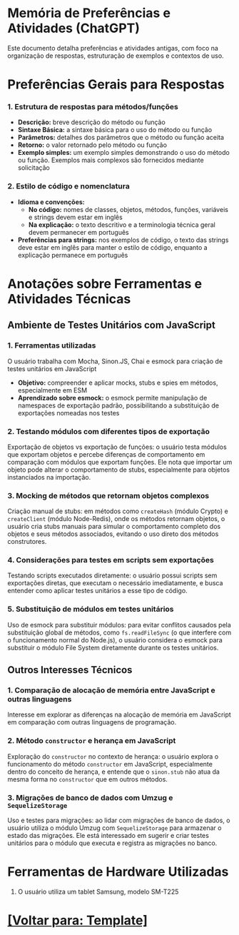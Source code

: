 # Memória de Preferências e Atividades (ChatGPT)

Este documento detalha preferências e atividades antigas, com foco na organização de respostas, estruturação de exemplos e contextos de uso.

# Preferências Gerais para Respostas

### 1. Estrutura de respostas para métodos/funções

- **Descrição:** breve descrição do método ou função
- **Sintaxe Básica:** a sintaxe básica para o uso do método ou função
- **Parâmetros:** detalhes dos parâmetros que o método ou função aceita
- **Retorno:** o valor retornado pelo método ou função
- **Exemplo simples:** um exemplo simples demonstrando o uso do método ou função. Exemplos mais complexos são fornecidos mediante solicitação

### 2. Estilo de código e nomenclatura

- **Idioma e convenções:**
    + **No código:** nomes de classes, objetos, métodos, funções, variáveis e strings devem estar em inglês
    + **Na explicação:** o texto descritivo e a terminologia técnica geral devem permanecer em português
- **Preferências para strings:** nos exemplos de código, o texto das strings deve estar em inglês para manter o estilo de código, enquanto a explicação permanece em português

# Anotações sobre Ferramentas e Atividades Técnicas

## Ambiente de Testes Unitários com JavaScript

### 1. Ferramentas utilizadas

O usuário trabalha com Mocha, Sinon.JS, Chai e esmock para criação de testes unitários em JavaScript

- **Objetivo:** compreender e aplicar mocks, stubs e spies em métodos, especialmente em ESM
- **Aprendizado sobre esmock:** o esmock permite manipulação de namespaces de exportação padrão, possibilitando a substituição de exportações nomeadas nos testes

### 2. Testando módulos com diferentes tipos de exportação

Exportação de objetos vs exportação de funções: o usuário testa módulos que exportam objetos e percebe diferenças de comportamento em comparação com módulos que exportam funções. Ele nota que importar um objeto pode alterar o comportamento de stubs, especialmente para objetos instanciados na importação.

### 3. Mocking de métodos que retornam objetos complexos

Criação manual de stubs: em métodos como `createHash` (módulo Crypto) e `createClient` (módulo Node-Redis), onde os métodos retornam objetos, o usuário cria stubs manuais para simular o comportamento completo dos objetos e seus métodos associados, evitando o uso direto dos métodos construtores.

### 4. Considerações para testes em scripts sem exportações

Testando scripts executados diretamente: o usuário possui scripts sem exportações diretas, que executam o necessário imediatamente, e busca entender como aplicar testes unitários a esse tipo de código.

### 5. Substituição de módulos em testes unitários

Uso de esmock para substituir módulos: para evitar conflitos causados pela substituição global de métodos, como `fs.readFileSync` (o que interfere com o funcionamento normal do Node.js), o usuário considera o esmock para substituir o módulo File System diretamente durante os testes unitários.

## Outros Interesses Técnicos

### 1. Comparação de alocação de memória entre JavaScript e outras linguagens

Interesse em explorar as diferenças na alocação de memória em JavaScript em comparação com outras linguagens de programação.

### 2. Método `constructor` e herança em JavaScript

Exploração do `constructor` no contexto de herança: o usuário explora o funcionamento do método `constructor` em JavaScript, especialmente dentro do conceito de herança, e entende que o `sinon.stub` não atua da mesma forma no `constructor` que em outros métodos.

### 3. Migrações de banco de dados com Umzug e `SequelizeStorage`

Uso e testes para migrações: ao lidar com migrações de banco de dados, o usuário utiliza o módulo Umzug com `SequelizeStorage` para armazenar o estado das migrações. Ele está interessado em sugerir e criar testes unitários para o módulo que executa e registra as migrações no banco.

# Ferramentas de Hardware Utilizadas

1. O usuário utiliza um tablet Samsung, modelo SM-T225

# [[Voltar para: Template]](./1-template.md)